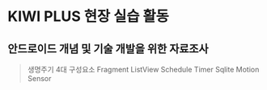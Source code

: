 KIWI PLUS 현장 실습 활동
======================================================================================
안드로이드 개념 및 기술 개발을 위한 자료조사
--------------------------------------------------------------------------------------
> 생명주기
4대 구성요소
Fragment
ListView
Schedule
Timer
Sqlite
Motion Sensor
